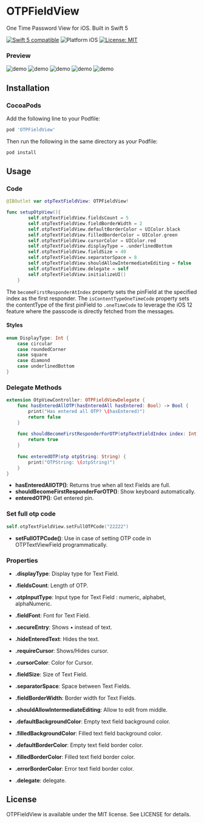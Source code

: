 # OTPFieldView
One Time Password View for iOS. Built in Swift 5

<p align="left">
<a href="https://developer.apple.com/swift"><img src="https://img.shields.io/badge/Swift_5-compatible-4BC51D.svg?style=flat" alt="Swift 5 compatible" /></a>
<img src="https://img.shields.io/badge/platform-iOS-blue.svg?style=flat" alt="Platform iOS" />
<a href="https://raw.githubusercontent.com/maxsokolov/tablekit/master/LICENSE"><img src="http://img.shields.io/badge/license-MIT-blue.svg?style=flat" alt="License: MIT" /></a>
</p>

### Preview

![demo](Screenshots/IMG_0198.PNG)
![demo](Screenshots/IMG_0199.PNG)
![demo](Screenshots/IMG_0200.PNG)
![demo](Screenshots/IMG_0201.PNG)
![demo](Screenshots/IMG_0202.PNG)

## Installation

### CocoaPods

Add the following line to your Podfile:

```ruby
pod 'OTPFieldView'
```

Then run the following in the same directory as your Podfile:
```ruby
pod install
```

## Usage

### Code
```swift
@IBOutlet var otpTextFieldView: OTPFieldView!

func setupOtpView(){
        self.otpTextFieldView.fieldsCount = 5
        self.otpTextFieldView.fieldBorderWidth = 2
        self.otpTextFieldView.defaultBorderColor = UIColor.black
        self.otpTextFieldView.filledBorderColor = UIColor.green
        self.otpTextFieldView.cursorColor = UIColor.red
        self.otpTextFieldView.displayType = .underlinedBottom
        self.otpTextFieldView.fieldSize = 40
        self.otpTextFieldView.separatorSpace = 8
        self.otpTextFieldView.shouldAllowIntermediateEditing = false
        self.otpTextFieldView.delegate = self
        self.otpTextFieldView.initializeUI()
    }
```
The `becomeFirstResponderAtIndex` property sets the pinField at the specified index as the first responder.
The `isContentTypeOneTimeCode` property sets the contentType of the first pinField to `.oneTimeCode` to leverage the iOS 12 feature where the passcode is directly fetched from the messages. 

#### Styles
```swift
enum DisplayType: Int {
    case circular
    case roundedCorner
    case square
    case diamond
    case underlinedBottom
}
```

### Delegate Methods

```swift
extension OtpViewController: OTPFieldViewDelegate {
    func hasEnteredAllOTP(hasEnteredAll hasEntered: Bool) -> Bool {
        print("Has entered all OTP? \(hasEntered)")
        return false
    }
    
    func shouldBecomeFirstResponderForOTP(otpTextFieldIndex index: Int) -> Bool {
        return true
    }
    
    func enteredOTP(otp otpString: String) {
        print("OTPString: \(otpString)")
    }
}
```

- **hasEnteredAllOTP()**: Returns true when all text Fields are full.
- **shouldBecomeFirstResponderForOTP()**: Show keyboard automatically.
- **enteredOTP()**: Get entered pin.


### Set full otp code

```swift
self.otpTextFieldView.setFullOTPCode("22222")
```

- **setFullOTPCode()**: Use in case of setting OTP code in OTPTextViewField programmatically.

### Properties

- **.displayType**: Display type for Text Field.
- **.fieldsCount**: Length of OTP.
- **.otpInputType**: Input type for Text Field : numeric, alphabet, alphaNumeric.

- **.fieldFont**: Font for Text Field.
- **.secureEntry**: Shows • instead of text.
- **.hideEnteredText**: Hides the text.
- **.requireCursor**: Shows/Hides cursor.
- **.cursorColor**: Color for Cursor.
- **.fieldSize**: Size of Text Field.
- **.separatorSpace**: Space between Text Fields.
- **.fieldBorderWidth**: Border width for Text Fields.
- **.shouldAllowIntermediateEditing**: Allow to edit from middle.
- **.defaultBackgroundColor**: Empty text field background color.
- **.filledBackgroundColor**: Filled text field background color.
- **.defaultBorderColor**: Empty text field border color.
- **.filledBorderColor**: Filled text field border color.
- **.errorBorderColor**: Error text field border color.
- **.delegate**: delegate.

## License

OTPFieldView is available under the MIT license. See LICENSE for details.

